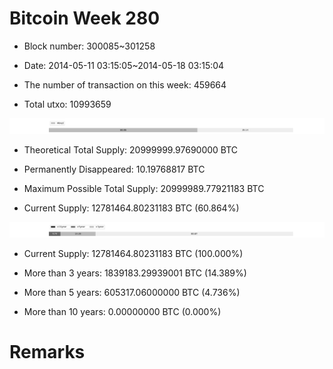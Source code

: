 # Bitcoin Week 280

- Block number: 300085~301258

- Date: 2014-05-11 03:15:05~2014-05-18 03:15:04

- The number of transaction on this week: 459664

- Total utxo: 10993659

![](../images/mined_week280.png)

- Theoretical Total Supply: 20999999.97690000 BTC

- Permanently Disappeared: 10.19768817 BTC

- Maximum Possible Total Supply: 20999989.77921183 BTC

- Current Supply: 12781464.80231183 BTC (60.864%)

![](../images/year_week280.png)


- Current Supply: 12781464.80231183 BTC (100.000%)

- More than 3 years: 1839183.29939001 BTC (14.389%)

- More than 5 years: 605317.06000000 BTC (4.736%)

- More than 10 years: 0.00000000 BTC (0.000%)

# Remarks

